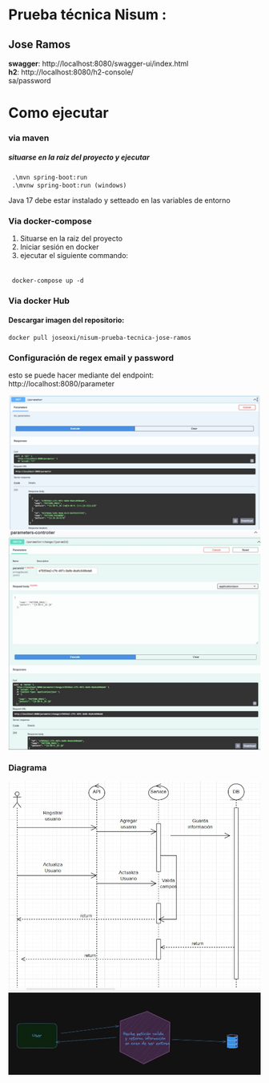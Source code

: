# Prueba técnica Nisum :

## Jose Ramos

**swagger**: http://localhost:8080/swagger-ui/index.html    
**h2**: http://localhost:8080/h2-console/   
sa/password
# Como ejecutar
### via maven
##### situarse en la raiz del proyecto y ejecutar 
     .\mvn spring-boot:run
     .\mvnw spring-boot:run (windows)

Java 17 debe estar instalado y setteado en las variables de entorno

### Via docker-compose
 1) Situarse en la raiz del proyecto
 2) Iniciar sesión en docker 
 3) ejecutar el siguiente commando:
######
     docker-compose up -d    

### Via docker Hub
#### Descargar imagen del repositorio:
    docker pull joseoxi/nisum-prueba-tecnica-jose-ramos
### Configuración de regex email y password
esto se puede hacer mediante  del endpoint:
http://localhost:8080/parameter

![parameters1.jpg](parameters1.jpg)
![parameters2.jpg](parameters2.jpg)

### Diagrama

![diagra1.jpg](diagra1.jpg)
![diagra2.jpg](diagra2.jpg)

